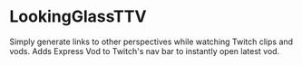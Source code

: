 # LookingGlassTTV
Simply generate links to other perspectives while watching Twitch clips and vods. Adds Express Vod to Twitch's nav bar to instantly open latest vod.